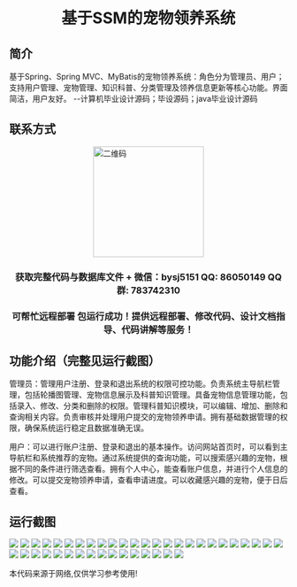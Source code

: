 <p><h1 align="center">基于SSM的宠物领养系统</h1></p>

## 简介
基于Spring、Spring MVC、MyBatis的宠物领养系统：角色分为管理员、用户；支持用户管理、宠物管理、知识科普、分类管理及领养信息更新等核心功能。界面简洁，用户友好。    --计算机毕业设计源码；毕设源码；java毕业设计源码


## 联系方式
<img src="https://bs-1329754181.cos.ap-shanghai.myqcloud.com/wx.jpg" alt="二维码" style="display: block; margin: 0 auto;" width="200px">
<p><h3 align="center">获取完整代码与数据库文件 + 微信：bysj5151 QQ: 86050149 QQ群: 783742310</h3></p>
<p><h3 align="center">可帮忙远程部署 包运行成功！提供远程部署、修改代码、设计文档指导、代码讲解等服务！</h3></p>

## 功能介绍（完整见运行截图）
管理员：管理用户注册、登录和退出系统的权限可控功能。负责系统主导航栏管理，包括轮播图管理、宠物信息展示及科普知识管理。具备宠物信息管理功能，包括录入、修改、分类和删除的权限。管理科普知识模块，可以编辑、增加、删除和查询相关内容。负责审核并处理用户提交的宠物领养申请。拥有基础数据管理的权限，确保系统运行稳定且数据准确无误。

用户：可以进行账户注册、登录和退出的基本操作。访问网站首页时，可以看到主导航栏和系统推荐的宠物。通过系统提供的查询功能，可以搜索感兴趣的宠物，根据不同的条件进行筛选查看。拥有个人中心，能查看账户信息，并进行个人信息的修改。可以提交宠物领养申请，查看申请进度。可以收藏感兴趣的宠物，便于日后查看。


## 运行截图
![](https://bs-1329754181.cos.ap-shanghai.myqcloud.com/ssm/PetAdoptionSystem2/img/001.jpg)
![](https://bs-1329754181.cos.ap-shanghai.myqcloud.com/ssm/PetAdoptionSystem2/img/002.jpg)
![](https://bs-1329754181.cos.ap-shanghai.myqcloud.com/ssm/PetAdoptionSystem2/img/003.jpg)
![](https://bs-1329754181.cos.ap-shanghai.myqcloud.com/ssm/PetAdoptionSystem2/img/004.jpg)
![](https://bs-1329754181.cos.ap-shanghai.myqcloud.com/ssm/PetAdoptionSystem2/img/005.jpg)
![](https://bs-1329754181.cos.ap-shanghai.myqcloud.com/ssm/PetAdoptionSystem2/img/006.jpg)
![](https://bs-1329754181.cos.ap-shanghai.myqcloud.com/ssm/PetAdoptionSystem2/img/007.jpg)
![](https://bs-1329754181.cos.ap-shanghai.myqcloud.com/ssm/PetAdoptionSystem2/img/008.jpg)
![](https://bs-1329754181.cos.ap-shanghai.myqcloud.com/ssm/PetAdoptionSystem2/img/009.jpg)
![](https://bs-1329754181.cos.ap-shanghai.myqcloud.com/ssm/PetAdoptionSystem2/img/010.jpg)
![](https://bs-1329754181.cos.ap-shanghai.myqcloud.com/ssm/PetAdoptionSystem2/img/011.jpg)
![](https://bs-1329754181.cos.ap-shanghai.myqcloud.com/ssm/PetAdoptionSystem2/img/012.jpg)
![](https://bs-1329754181.cos.ap-shanghai.myqcloud.com/ssm/PetAdoptionSystem2/img/013.jpg)
![](https://bs-1329754181.cos.ap-shanghai.myqcloud.com/ssm/PetAdoptionSystem2/img/014.jpg)
![](https://bs-1329754181.cos.ap-shanghai.myqcloud.com/ssm/PetAdoptionSystem2/img/015.jpg)
![](https://bs-1329754181.cos.ap-shanghai.myqcloud.com/ssm/PetAdoptionSystem2/img/016.jpg)
![](https://bs-1329754181.cos.ap-shanghai.myqcloud.com/ssm/PetAdoptionSystem2/img/017.jpg)
![](https://bs-1329754181.cos.ap-shanghai.myqcloud.com/ssm/PetAdoptionSystem2/img/018.jpg)
![](https://bs-1329754181.cos.ap-shanghai.myqcloud.com/ssm/PetAdoptionSystem2/img/019.jpg)
![](https://bs-1329754181.cos.ap-shanghai.myqcloud.com/ssm/PetAdoptionSystem2/img/020.jpg)
![](https://bs-1329754181.cos.ap-shanghai.myqcloud.com/ssm/PetAdoptionSystem2/img/021.jpg)
![](https://bs-1329754181.cos.ap-shanghai.myqcloud.com/ssm/PetAdoptionSystem2/img/022.jpg)
![](https://bs-1329754181.cos.ap-shanghai.myqcloud.com/ssm/PetAdoptionSystem2/img/023.jpg)
![](https://bs-1329754181.cos.ap-shanghai.myqcloud.com/ssm/PetAdoptionSystem2/img/024.jpg)
![](https://bs-1329754181.cos.ap-shanghai.myqcloud.com/ssm/PetAdoptionSystem2/img/025.jpg)
![](https://bs-1329754181.cos.ap-shanghai.myqcloud.com/ssm/PetAdoptionSystem2/img/026.jpg)
![](https://bs-1329754181.cos.ap-shanghai.myqcloud.com/ssm/PetAdoptionSystem2/img/027.jpg)
![](https://bs-1329754181.cos.ap-shanghai.myqcloud.com/ssm/PetAdoptionSystem2/img/028.jpg)
![](https://bs-1329754181.cos.ap-shanghai.myqcloud.com/ssm/PetAdoptionSystem2/img/029.jpg)
![](https://bs-1329754181.cos.ap-shanghai.myqcloud.com/ssm/PetAdoptionSystem2/img/030.jpg)
![](https://bs-1329754181.cos.ap-shanghai.myqcloud.com/ssm/PetAdoptionSystem2/img/031.jpg)
![](https://bs-1329754181.cos.ap-shanghai.myqcloud.com/ssm/PetAdoptionSystem2/img/032.jpg)
![](https://bs-1329754181.cos.ap-shanghai.myqcloud.com/ssm/PetAdoptionSystem2/img/033.jpg)
![](https://bs-1329754181.cos.ap-shanghai.myqcloud.com/ssm/PetAdoptionSystem2/img/034.jpg)
![](https://bs-1329754181.cos.ap-shanghai.myqcloud.com/ssm/PetAdoptionSystem2/img/035.jpg)
![](https://bs-1329754181.cos.ap-shanghai.myqcloud.com/ssm/PetAdoptionSystem2/img/036.jpg)
![](https://bs-1329754181.cos.ap-shanghai.myqcloud.com/ssm/PetAdoptionSystem2/img/037.jpg)
![](https://bs-1329754181.cos.ap-shanghai.myqcloud.com/ssm/PetAdoptionSystem2/img/038.jpg)
![](https://bs-1329754181.cos.ap-shanghai.myqcloud.com/ssm/PetAdoptionSystem2/img/039.jpg)
![](https://bs-1329754181.cos.ap-shanghai.myqcloud.com/ssm/PetAdoptionSystem2/img/040.jpg)
![](https://bs-1329754181.cos.ap-shanghai.myqcloud.com/ssm/PetAdoptionSystem2/img/041.jpg)

<p>本代码来源于网络,仅供学习参考使用!</p>
